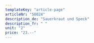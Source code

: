 ```yaml
---
templateKey: "article-page"
articleNr: "50024"
description_de: "Sauerkraut und Speck"
description_fr: " "
unit: "2"
price: "23.--"
---
```

